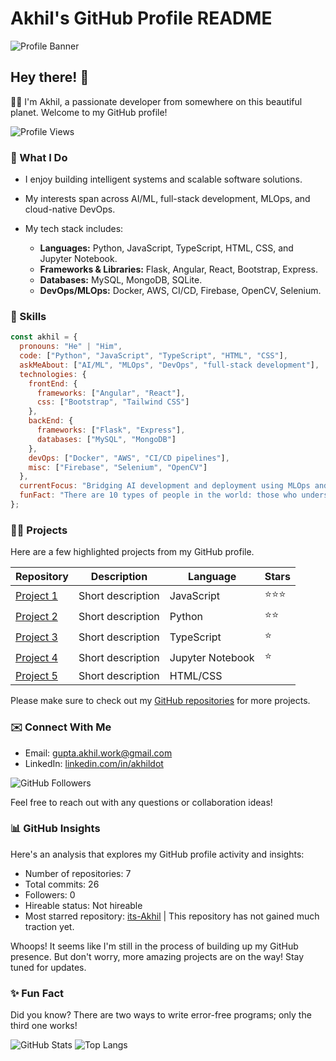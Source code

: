 # Akhil's GitHub Profile README

![Profile Banner](https://github.com/Its-Akhil/Its-Akhil/blob/main/banner.png)

## Hey there! 👋

👨‍💻 I'm Akhil, a passionate developer from somewhere on this beautiful planet. Welcome to my GitHub profile!

![Profile Views](https://komarev.com/ghpvc/?username=Its-Akhil\&color=brightgreen)

### 🔭 What I Do

* I enjoy building intelligent systems and scalable software solutions.
* My interests span across AI/ML, full-stack development, MLOps, and cloud-native DevOps.
* My tech stack includes:

  * **Languages:** Python, JavaScript, TypeScript, HTML, CSS, and Jupyter Notebook.
  * **Frameworks & Libraries:** Flask, Angular, React, Bootstrap, Express.
  * **Databases:** MySQL, MongoDB, SQLite.
  * **DevOps/MLOps:** Docker, AWS, CI/CD, Firebase, OpenCV, Selenium.

### 🚀 Skills

```javascript
const akhil = {
  pronouns: "He" | "Him",
  code: ["Python", "JavaScript", "TypeScript", "HTML", "CSS"],
  askMeAbout: ["AI/ML", "MLOps", "DevOps", "full-stack development"],
  technologies: {
    frontEnd: {
      frameworks: ["Angular", "React"],
      css: ["Bootstrap", "Tailwind CSS"]
    },
    backEnd: {
      frameworks: ["Flask", "Express"],
      databases: ["MySQL", "MongoDB"]
    },
    devOps: ["Docker", "AWS", "CI/CD pipelines"],
    misc: ["Firebase", "Selenium", "OpenCV"]
  },
  currentFocus: "Bridging AI development and deployment using MLOps and DevOps best practices",
  funFact: "There are 10 types of people in the world: those who understand binary, and those who don't"
};
```

### 👨‍💻 Projects

Here are a few highlighted projects from my GitHub profile.

| Repository                                        | Description       | Language         | Stars |
| ------------------------------------------------- | ----------------- | ---------------- | ----- |
| [Project 1](https://github.com/username/project1) | Short description | JavaScript       | ⭐⭐⭐   |
| [Project 2](https://github.com/username/project2) | Short description | Python           | ⭐⭐    |
| [Project 3](https://github.com/username/project3) | Short description | TypeScript       | ⭐     |
| [Project 4](https://github.com/username/project4) | Short description | Jupyter Notebook | ⭐     |
| [Project 5](https://github.com/username/project5) | Short description | HTML/CSS         |       |

Please make sure to check out my [GitHub repositories](https://github.com/Its-Akhil?tab=repositories) for more projects.

### ✉️ Connect With Me

* Email: [gupta.akhil.work@gmail.com](mailto:gupta.akhil.work@gmail.com)
* LinkedIn: [linkedin.com/in/akhildot](https://www.linkedin.com/in/akhildot/)

![GitHub Followers](https://img.shields.io/github/followers/Its-Akhil?style=social)

Feel free to reach out with any questions or collaboration ideas!

### 📊 GitHub Insights

Here's an analysis that explores my GitHub profile activity and insights:

* Number of repositories: 7
* Total commits: 26
* Followers: 0
* Hireable status: Not hireable
* Most starred repository: [its-Akhil](https://github.com/Its-Akhil/its-Akhil) | This repository has not gained much traction yet.

Whoops! It seems like I'm still in the process of building up my GitHub presence. But don't worry, more amazing projects are on the way! Stay tuned for updates.

### ✨ Fun Fact

Did you know? There are two ways to write error-free programs; only the third one works!

![GitHub Stats](https://github-readme-stats.vercel.app/api?username=Its-Akhil\&show_icons=true)
![Top Langs](https://github-readme-stats.vercel.app/api/top-langs/?username=Its-Akhil\&layout=compact)
